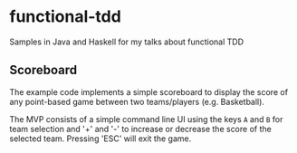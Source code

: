 # functional-tdd

Samples in Java and Haskell for my talks about functional TDD

## Scoreboard

The example code implements a simple scoreboard to display the score of any
point-based game between two teams/players (e.g. Basketball).

The MVP consists of a simple command line UI using the keys `A` and `B` for
team selection and '+' and '-' to increase or decrease the score of the selected
team. Pressing 'ESC' will exit the game.
